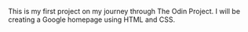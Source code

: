 This is my first project on my journey through The Odin Project. I will be creating a Google homepage using HTML and CSS.